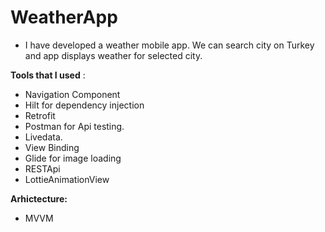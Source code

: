 # WeatherApp

- I have developed a weather mobile app. We can search 
city on Turkey and app displays weather for selected 
city.


**Tools that I used** :

- Navigation Component
- Hilt for dependency injection
- Retrofit 
- Postman for Api testing.
- Livedata.
- View Binding
- Glide for image loading
- RESTApi
- LottieAnimationView

**Arhictecture:**

- MVVM
